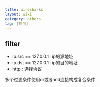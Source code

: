 ```yaml
---
title: wiresharks
layout: wiki
category: others
tag: [抓包]
---
```


## filter

* ip.src == 127.0.0.1	: ip的源地址
* ip.dst == 127.0.0.1	: ip的目的地址
* http	: 选择协议

多个过滤条件使用or或者and连接构成复合条件
